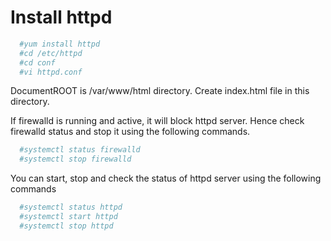 # Install httpd
```sh
  #yum install httpd
  #cd /etc/httpd
  #cd conf
  #vi httpd.conf
```
DocumentROOT is /var/www/html directory. Create index.html file in this directory.

If firewalld is running and active, it will block httpd server. Hence check firewalld status and stop it using the following commands.
```sh
  #systemctl status firewalld
  #systemctl stop firewalld
```

You can start, stop and check the status of httpd server using the following commands
```sh
  #systemctl status httpd
  #systemctl start httpd
  #systemctl stop httpd
```
